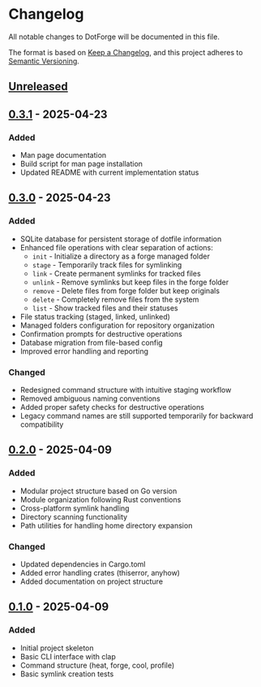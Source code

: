 # Changelog

All notable changes to DotForge will be documented in this file.

The format is based on [Keep a Changelog](https://keepachangelog.com/en/1.0.0/),
and this project adheres to [Semantic Versioning](https://semver.org/spec/v2.0.0.html).

## [Unreleased]

## [0.3.1] - 2025-04-23

### Added
- Man page documentation
- Build script for man page installation
- Updated README with current implementation status

## [0.3.0] - 2025-04-23

### Added
- SQLite database for persistent storage of dotfile information
- Enhanced file operations with clear separation of actions:
  - `init` - Initialize a directory as a forge managed folder
  - `stage` - Temporarily track files for symlinking
  - `link` - Create permanent symlinks for tracked files
  - `unlink` - Remove symlinks but keep files in the forge folder
  - `remove` - Delete files from forge folder but keep originals
  - `delete` - Completely remove files from the system
  - `list` - Show tracked files and their statuses
- File status tracking (staged, linked, unlinked)
- Managed folders configuration for repository organization
- Confirmation prompts for destructive operations
- Database migration from file-based config
- Improved error handling and reporting

### Changed
- Redesigned command structure with intuitive staging workflow
- Removed ambiguous naming conventions
- Added proper safety checks for destructive operations
- Legacy command names are still supported temporarily for backward compatibility

## [0.2.0] - 2025-04-09

### Added
- Modular project structure based on Go version
- Module organization following Rust conventions
- Cross-platform symlink handling
- Directory scanning functionality
- Path utilities for handling home directory expansion

### Changed
- Updated dependencies in Cargo.toml
- Added error handling crates (thiserror, anyhow)
- Added documentation on project structure

## [0.1.0] - 2025-04-09

### Added
- Initial project skeleton
- Basic CLI interface with clap
- Command structure (heat, forge, cool, profile)
- Basic symlink creation tests

[Unreleased]: https://github.com/jwliles/rust-dotforge/compare/v0.3.1...HEAD
[0.3.1]: https://github.com/jwliles/rust-dotforge/compare/v0.3.0...v0.3.1
[0.3.0]: https://github.com/jwliles/rust-dotforge/compare/v0.2.0...v0.3.0
[0.2.0]: https://github.com/jwliles/rust-dotforge/compare/v0.1.0...v0.2.0
[0.1.0]: https://github.com/jwliles/rust-dotforge/releases/tag/v0.1.0